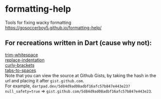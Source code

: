 # formatting-help
 Tools for fixing wacky formatting  
https://gosoccerboy5.github.io/formatting-help/

## For recreations written in Dart (cause why not):
[trim-whitespace](https://dartpad.dev/af50de4104eb16e4d8563fc311b63992?null_safety=true)  
[replace-indentation](https://dartpad.dev/5d84d9ad08adbf16afc57b847e443e23?null_safety=true)  
[curly-brackets](https://dartpad.dev/6081062503e8b6154177ff1eb7ab1d21?null_safety=true)  
[tabs-to-spaces](https://dartpad.dev/aec0c9059054c13e64ca4cdc2a587be8?null_safety=true)  
Note that you can view the source at Github Gists, by taking the hash in the url and placing it after `gist.github.com`.  
For example, `dartpad.dev/5d84d9ad08adbf16afc57b847e443e23?null_safety=true` => `gist.github.com/5d84d9ad08adbf16afc57b847e443e23`.
